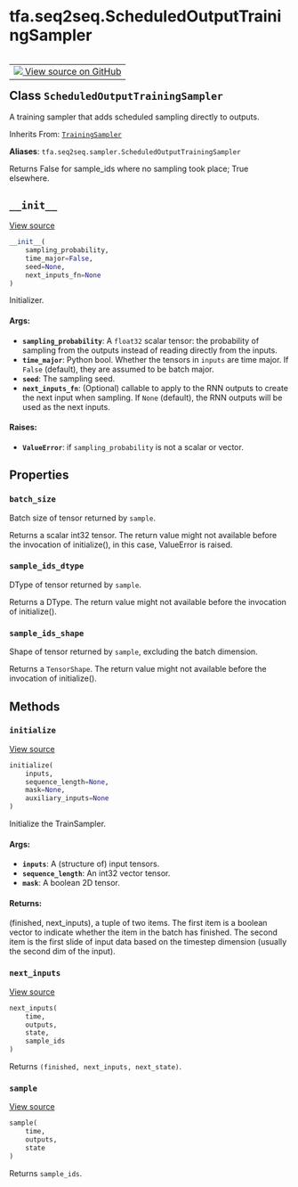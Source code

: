 <div itemscope itemtype="http://developers.google.com/ReferenceObject">
<meta itemprop="name" content="tfa.seq2seq.ScheduledOutputTrainingSampler" />
<meta itemprop="path" content="Stable" />
<meta itemprop="property" content="batch_size"/>
<meta itemprop="property" content="sample_ids_dtype"/>
<meta itemprop="property" content="sample_ids_shape"/>
<meta itemprop="property" content="__init__"/>
<meta itemprop="property" content="initialize"/>
<meta itemprop="property" content="next_inputs"/>
<meta itemprop="property" content="sample"/>
</div>

# tfa.seq2seq.ScheduledOutputTrainingSampler

<!-- Insert buttons and diff -->

<table class="tfo-notebook-buttons tfo-api" align="left">

<td>
  <a target="_blank" href="https://github.com/tensorflow/addons/tree/r0.7/tensorflow_addons/seq2seq/sampler.py#L392-L520">
    <img src="https://www.tensorflow.org/images/GitHub-Mark-32px.png" />
    View source on GitHub
  </a>
</td></table>



<!-- Equality marker -->
## Class `ScheduledOutputTrainingSampler`

A training sampler that adds scheduled sampling directly to outputs.

Inherits From: [`TrainingSampler`](../../tfa/seq2seq/TrainingSampler.md)

**Aliases**: `tfa.seq2seq.sampler.ScheduledOutputTrainingSampler`

<!-- Placeholder for "Used in" -->

Returns False for sample_ids where no sampling took place; True
elsewhere.

<h2 id="__init__"><code>__init__</code></h2>

<a target="_blank" href="https://github.com/tensorflow/addons/tree/r0.7/tensorflow_addons/seq2seq/sampler.py#L399-L431">View source</a>

``` python
__init__(
    sampling_probability,
    time_major=False,
    seed=None,
    next_inputs_fn=None
)
```

Initializer.


#### Args:


* <b>`sampling_probability`</b>: A `float32` scalar tensor: the probability of
  sampling from the outputs instead of reading directly from the
  inputs.
* <b>`time_major`</b>: Python bool. Whether the tensors in `inputs` are time
  major. If `False` (default), they are assumed to be batch major.
* <b>`seed`</b>: The sampling seed.
* <b>`next_inputs_fn`</b>: (Optional) callable to apply to the RNN outputs to
  create the next input when sampling. If `None` (default), the RNN
  outputs will be used as the next inputs.


#### Raises:


* <b>`ValueError`</b>: if `sampling_probability` is not a scalar or vector.



## Properties

<h3 id="batch_size"><code>batch_size</code></h3>

Batch size of tensor returned by `sample`.

Returns a scalar int32 tensor. The return value might not
available before the invocation of initialize(), in this case,
ValueError is raised.

<h3 id="sample_ids_dtype"><code>sample_ids_dtype</code></h3>

DType of tensor returned by `sample`.

Returns a DType. The return value might not available before the
invocation of initialize().

<h3 id="sample_ids_shape"><code>sample_ids_shape</code></h3>

Shape of tensor returned by `sample`, excluding the batch dimension.

Returns a `TensorShape`. The return value might not available
before the invocation of initialize().



## Methods

<h3 id="initialize"><code>initialize</code></h3>

<a target="_blank" href="https://github.com/tensorflow/addons/tree/r0.7/tensorflow_addons/seq2seq/sampler.py#L433-L457">View source</a>

``` python
initialize(
    inputs,
    sequence_length=None,
    mask=None,
    auxiliary_inputs=None
)
```

Initialize the TrainSampler.


#### Args:


* <b>`inputs`</b>: A (structure of) input tensors.
* <b>`sequence_length`</b>: An int32 vector tensor.
* <b>`mask`</b>: A boolean 2D tensor.


#### Returns:

(finished, next_inputs), a tuple of two items. The first item is a
  boolean vector to indicate whether the item in the batch has
  finished. The second item is the first slide of input data based on
  the timestep dimension (usually the second dim of the input).


<h3 id="next_inputs"><code>next_inputs</code></h3>

<a target="_blank" href="https://github.com/tensorflow/addons/tree/r0.7/tensorflow_addons/seq2seq/sampler.py#L466-L520">View source</a>

``` python
next_inputs(
    time,
    outputs,
    state,
    sample_ids
)
```

Returns `(finished, next_inputs, next_state)`.


<h3 id="sample"><code>sample</code></h3>

<a target="_blank" href="https://github.com/tensorflow/addons/tree/r0.7/tensorflow_addons/seq2seq/sampler.py#L459-L464">View source</a>

``` python
sample(
    time,
    outputs,
    state
)
```

Returns `sample_ids`.






